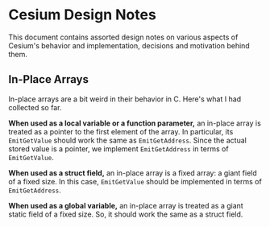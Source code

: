 Cesium Design Notes
===================
This document contains assorted design notes on various aspects of Cesium's behavior and implementation, decisions and motivation behind them.

In-Place Arrays
---------------
In-place arrays are a bit weird in their behavior in C. Here's what I had collected so far.

**When used as a local variable or a function parameter,** an in-place array is treated as a pointer to the first element of the array. In particular, its `EmitGetValue` should work the same as `EmitGetAddress`. Since the actual stored value is a pointer, we implement `EmitGetAddress` in terms of `EmitGetValue`.

**When used as a struct field,** an in-place array is a fixed array: a giant field of a fixed size. In this case, `EmitGetValue` should be implemented in terms of `EmitGetAddress`.

**When used as a global variable,** an in-place array is treated as a giant static field of a fixed size. So, it should work the same as a struct field.
